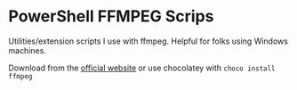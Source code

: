 # PowerShell FFMPEG Scrips

Utilities/extension scripts I use with ffmpeg. Helpful for folks using Windows machines.

Download from the [official website](https://ffmpeg.org/download.html) or use chocolatey with `choco install ffmpeg` 
